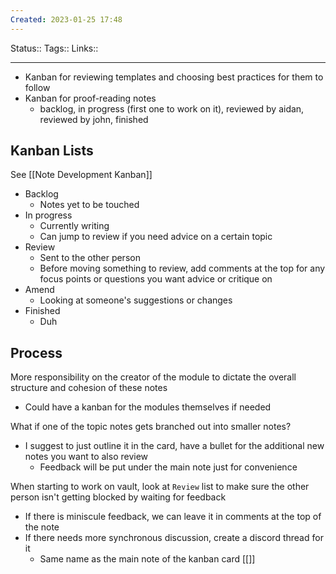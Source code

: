 ```yaml
---
Created: 2023-01-25 17:48
---
```

Status:: 
Tags:: 
Links::
___

-   Kanban for reviewing templates and choosing best practices for them to follow
-   Kanban for proof-reading notes
	-   backlog, in progress (first one to work on it), reviewed by aidan, reviewed by john, finished
## Kanban Lists
See [[Note Development Kanban]]
- Backlog
	- Notes yet to be touched
- In progress
	- Currently writing
	- Can jump to review if you need advice on a certain topic
- Review
	- Sent to the other person
	- Before moving something to review, add comments at the top for any focus points or questions you want advice or critique on
- Amend
	- Looking at someone's suggestions or changes
- Finished
	- Duh
## Process
More responsibility on the creator of the module to dictate the overall structure and cohesion of these notes
- Could have a kanban for the modules themselves if needed

What if one of the topic notes gets branched out into smaller notes?
- I suggest to just outline it in the card, have a bullet for the additional new notes you want to also review
	- Feedback will be put under the main note just for convenience

When starting to work on vault, look at `Review` list to make sure the other person isn't getting blocked by waiting for feedback
- If there is miniscule feedback, we can leave it in comments at the top of the note
- If there needs more synchronous discussion, create a discord thread for it
	- Same name as the main note of the kanban card [[]]
